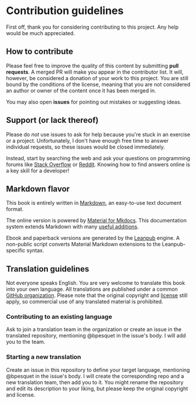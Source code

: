 # Contribution guidelines

First off, thank you for considering contributing to this project. Any help would be much appreciated.

## How to contribute

Please feel free to improve the quality of this content by submitting **pull requests**. A merged PR will make you appear in the contributor list. It will, however, be considered a donation of your work to this project. You are still bound by the conditions of the license, meaning that you are not considered an author or owner of the content once it has been merged in.

You may also open **issues** for pointing out mistakes or suggesting ideas.

## Support (or lack thereof)

Please do *not* use issues to ask for help because you're stuck in an exercise or a project. Unfortunately, I don't have enough free time to answer individual requests, so these issues would be closed immediately.

Instead, start by searching the web and ask your questions on programming forums like [Stack Overflow](https://stackoverflow.com) or [Reddit](https://www.reddit.com/r/learnjavascript/). Knowing how to find answers online is a key skill for a developer!

## Markdown flavor

This book is entirely written in [Markdown](https://www.markdownguide.org/), an easy-to-use text document format.

The online version is powered by [Material for Mkdocs](https://squidfunk.github.io/mkdocs-material/). This documentation system extends Markdown with many [useful additions](https://squidfunk.github.io/mkdocs-material/reference/).

Ebook and paperback versions are generated by the [Leanpub](https://leanpub.com/) engine. A non-public script converts Material Markdown extensions  to the Leanpub-specific syntax.

## Translation guidelines

Not everyone speaks English. You are very welcome to translate this book into your own language. All translations are published under a common [GitHub organization](https://github.com/thejsway). Please note that the original copyright and [license](LICENSE) still apply, so commercial use of any translated material is prohibited.

### Contributing to an existing language

Ask to join a translation team in the organization or create an issue in the translated repository, mentioning @bpesquet in the issue's body. I will add you to the team.

### Starting a new translation

Create an issue in this repository to define your target language, mentioning @bpesquet in the issue's body. I will create the corresponding repo and a new translation team, then add you to it. You might rename the repository and edit its description to your liking, but please keep the original copyright and license.
